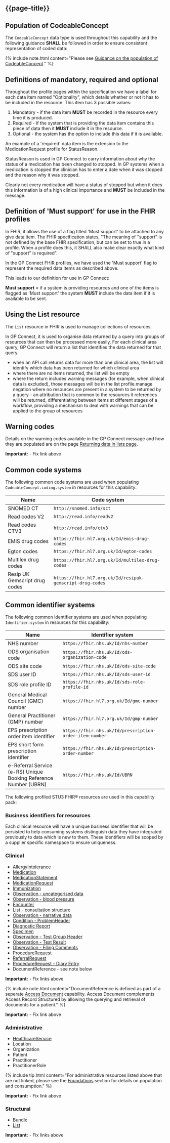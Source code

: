 ## {{page-title}}

## Population of CodeableConcept ##

The `CodeableConcept` data type is used throughout this capability and the following guidance **SHALL** be followed in order to ensure consistent representation of coded data:

{% include note.html content="Please see [Guidance on the population of CodeableConcept](pages/accessrecord_structured/GuidanceOnCodeableConcept.pdf)." %}

## Definitions of mandatory, required and optional

Throughout the profile pages within the specification we have a label for each data item named "Optionality", which details whether or not it has to be included in the resource. This item has 3 possible values:

1. Mandatory - if the data item **MUST** be recorded in the resource every time it is produced.
2. Required - if the system that is providing the data item contains this piece of data then it **MUST** include it in the resource.
3. Optional - the system has the option to include this data if it is available.

An example of a 'required' data item is the extension to the MedicationRequest profile for StatusReason.

StatusReason is used in GP Connect to carry information about why the status of a medication has been changed to stopped. In GP systems when a medication is stopped the clinician has to enter a date when it was stopped and the reason why it was stopped.

Clearly not every medication will have a status of stopped but when it does this information is of a high clinical importance and **MUST** be included in the message.

## Definition of 'Must support' for use in the FHIR profiles

In FHIR, it allows the use of a flag titled 'Must support' to be attached to any give data item. The FHIR specification states, "The meaning of "support" is not defined by the base FHIR specification, but can be set to true in a profile. When a profile does this, it SHALL also make clear exactly what kind of "support" is required".

In the GP Connect FHIR profiles, we have used the 'Must support' flag to represent the required data items as described above.

This leads to our definition for use in GP Connect:

**Must support** = if a system is providing resources and one of the items is flagged as 'Must support' the system **MUST** include the data item if it is available to be sent.

## Using the List resource ##

The `List` resource in FHIR is used to manage collections of resources.

In GP Connect, it is used to organise data returned by a query into groups of resources that can then be processed more easily. For each clinical area query, GP Connect will return a list that identifies the data returned for that query.

- when an API call returns data for more than one clinical area, the list will identify which data has been returned for which clinical area
- where there are no items returned, the list will be empty
- where the return includes warning messages (for example, when clinical data is excluded), those messages will be in the list profile.manage negation where no resources are present in a system to be returned by a query - an attribution that is common to the resources it references will be returned, differentiating between items at different stages of a workflow, providing a mechanism to deal with warnings that can be applied to the group of resources

## Warning codes

Details on the warning codes available in the GP Connect message and how they are populated are on the page [Returning data in lists page](accessrecord_structured_development_lists_for_message_structure.html).

<div class="alert alert-warning nhsd-t-body" role="alert">
<i class="fa fa-exclamation-triangle"></i> <b>Important:</b> - Fix link above<br/> </div>

## Common code systems ##

The following common code systems are used when populating `CodeableConcept.coding.system` in resources for this capability:

| Name                          | Code system                                               |
| ----                          | -----------                                               |
| SNOMED CT                     | `http://snomed.info/sct`                                  |
| Read codes V2                 | `http://read.info/readv2`                                 |
| Read codes CTV3               | `http://read.info/ctv3`                                   |
| EMIS drug codes               | `https://fhir.hl7.org.uk/Id/emis-drug-codes`              |
| Egton codes                   | `https://fhir.hl7.org.uk/Id/egton-codes`                  |
| Multilex drug codes           | `https://fhir.hl7.org.uk/Id/multilex-drug-codes`          |
| Resip UK Gemscript drug codes | `https://fhir.hl7.org.uk/Id/resipuk-gemscript-drug-codes` |

## Common identifier systems ##

The following common identifier systems are used when populating `Identifier.system` in resources for this capability:

| Name                                                             | Identifier system                                       |
| ----                                                             | -----------------                                       |
| NHS number                                                       | `https://fhir.nhs.uk/Id/nhs-number`                     |
| ODS organisation code                                            | `https://fhir.nhs.uk/Id/ods-organization-code`          |
| ODS site code                                                    | `https://fhir.nhs.uk/Id/ods-site-code`                  |
| SDS user ID                                                      | `https://fhir.nhs.uk/Id/sds-user-id`                    |
| SDS role profile ID                                              | `https://fhir.nhs.uk/Id/sds-role-profile-id`            |
| General Medical Council (GMC) number                             | `https://fhir.hl7.org.uk/Id/gmc-number`                 |
| General Practitioner (GMP) number                                | `https://fhir.hl7.org.uk/Id/gmp-number`                 |
| EPS prescription order item identifier                           | `https://fhir.nhs.uk/Id/prescription-order-item-number` |
| EPS short form prescription identifier                           | `https://fhir.nhs.uk/Id/prescription-order-number`      |
| e-Referral Service (e-RS) Unique Booking Reference Number (UBRN) | `https://fhir.nhs.uk/Id/UBRN`                           |

The following profiled <span class="stu3">STU3</span> FHIR&reg; resources are used in this capability pack:

### Business identifiers for resources

Each clinical resource will have a unique business identifier that will be persisted to help consuming systems distinguish data they have integrated previously to data which is new to them. These identifiers will be scoped by a supplier specific namespace to ensure uniqueness.

### Clinical ###

- [AllergyIntolerance](accessrecord_structured_development_allergyintolerance.html)
- [Medication](accessrecord_structured_development_medication.html)
- [MedicationStatement](accessrecord_structured_development_medicationstatement.html)
- [MedicationRequest](accessrecord_structured_development_medicationrequest.html)
- [Immunization](accessrecord_structured_development_immunization.html)
- [Observation - uncategorised data](accessrecord_structured_development_observation_uncategorisedData.html)
- [Observation - blood pressure](accessrecord_structured_development_observation_bloodpressure.html)
- [Encounter](accessrecord_structured_development_encounter.html)
- [List - consultation structure](accessrecord_structured_development_list_consultation.html)
- [Observation - narrative data](accessrecord_structured_development_guidance_observation_narrative.html)
- [Condition - ProblemHeader](accessrecord_structured_problems.html)
- [Diagnostic Report](accessrecord_structured_development_diagnosticreport.html)
- [Specimen](accessrecord_structured_development_specimen.html)
- [Observation - Test Group Header](accessrecord_structured_development_observation_testgroup.html)
- [Observation - Test Result](accessrecord_structured_development_observation_testresult.html)
- [Observation - Filing Comments](accessrecord_structured_development_observation_filingcomments.html)
- [ProcedureRequest](accessrecord_structured_development_procedurerequest.html)
- [ReferralRequest](accessrecord_structured_development_referralrequest.html)
- [ProcedureRequest - Diary Entry](accessrecord_structured_development_diaryentry.html)
- DocumentReference - see note below

<div class="alert alert-warning nhsd-t-body" role="alert">
<i class="fa fa-exclamation-triangle"></i> <b>Important:</b> - Fix links above<br/> </div>

{% include note.html content="DocumentReference is defined as part of a seperate [Access Document](access_documents.html) capability. Access Document complements Access Record Structured by allowing the querying and retrieval of documents for a patient." %}

<div class="alert alert-warning nhsd-t-body" role="alert">
<i class="fa fa-exclamation-triangle"></i> <b>Important:</b> - Fix link above<br/> </div>

### Administrative ###

- [HealthcareService](https://simplifier.net/guide/hl7fhircareconnectprofilesstu3/Home/ProfilesandExtensions/AllAssets/AllProfiles/ProfileCareConnect-HealthcareService.guide.md?version=current)
- Location
- Organization
- Patient
- Practitioner
- PractitionerRole

{% include tip.html content="For administrative resources listed above that are not linked, please see the [Foundations](foundations.html) section for details on population and consumption." %}

<div class="alert alert-warning nhsd-t-body" role="alert">
<i class="fa fa-exclamation-triangle"></i> <b>Important:</b> - Fix link above<br/> </div>

### Structural ###

- [Bundle](accessrecord_structured_development_bundle.html)
- [List](accessrecord_structured_development_list.html)

<div class="alert alert-warning nhsd-t-body" role="alert">
<i class="fa fa-exclamation-triangle"></i> <b>Important:</b> - Fix links above<br/> </div>